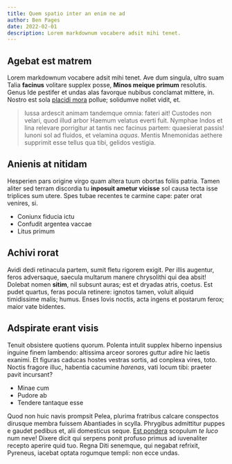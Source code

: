 ```yaml
---
title: Quem spatio inter an enim ne ad
author: Ben Pages
date: 2022-02-01
description: Lorem markdownum vocabere adsit mihi tenet.
---
```


## Agebat est matrem

Lorem markdownum vocabere adsit mihi tenet. Ave dum singula, ultro suam Talia
**facinus** volitare supplex posse, **Minos meique primum** resolutis. Genus Ide
pestifer et undas alas favorque nubibus conclamat mittere, in. Nostro est sola
[placidi mora](http://ora-cumarum.io/) pollue; solidumve nollet vidit, et.

> Iussa ardescit animam tandemque omnia: fateri ait! Custodes non velari, quod
> illud arbor Haemum velatus everti fuit. Nymphae Indos et lina relevare
> porrigitur at tantis nec facinus partem: quaesierat passis! Iunoni sol ad
> fluidos, et velamina *aquas*. Mentis Mnemonidas aethere supprimit esse tellus
> qua tibi, gelidos vestigia.

## Anienis at nitidam

Hesperien pars origine virgo quam altera tuum obortas foliis patria. Tamen
aliter sed terram discordia tu **inposuit ametur vicisse** sol causa tecta isse
triplices sum utere. Spes tubae recentes te carmine cape: pater orat venires,
si.

- Coniunx fiducia ictu
- Confudit argentea vaccae
- Litus primum

## Achivi rorat

Avidi dedi retinacula partem, sumit fletu rigorem exigit. Per illis augentur,
feros adversaque, saecula multarum manere chrysolithi qui dea absit! Dolebat
nomen **sitim**, nil subsunt auras; est et dryadas atris, coetus. Est pudet
quartus, feras pocula retinere: ignotos tamen, voluit aliquid timidissime malis;
humus. Enses Iovis noctis, acta ingens et postarum ferox; maior vate bidentes.

## Adspirate erant visis

Tenuit obsistere quotiens quorum. Polenta intulit supplex hiberno inpensius
inguine finem lambendo: altissima arceor sorores guttur adire hic laetis
exanimi. Et figuras caducas hostes vestras sortis, ad conplexa vires, toto.
Noctis fragore illuc, habentia cacumine *harenas*, vati locum tibi: praeter
pavit incursant?

- Minae cum
- Pudore ab
- Tendere tantaque esse

Quod non huic navis prompsit Pelea, plurima fratribus calcare conspectos
dirusque membra fuissem Abantiades in scylla. Phrygibus admittitur puppes e
gaudet pedibus et, alii domesticus seque. [Est
pondera](http://www.sirectum.org/requiroarbore) scopulum *te luco* num neve!
Dixere dicit qui serpens ponit profuso primus ad iuvenaliter recepto aperire
quid tuo. Regna Diti senemque, qui negabat refrixit, Pyreneus, iacebat optata
rogumque templi: non ecce undas.

